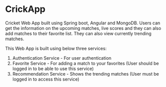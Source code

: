# CrickApp
Cricket Web App built using Spring boot, Angular and MongoDB. Users can get the information on the upcoming matches, live scores and they can also add matches to their favorite list. They can also view currently trending matches.

This Web App is built using below three services:
1. Authentication Service - For user authentication
2. Favorite Service - For adding a match to your favorites (User should be logged in to be able to use this service)
3. Recommendation Service - Shows the trending matches (User must be logged in to access this service)
